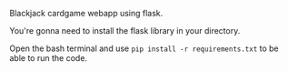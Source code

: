 Blackjack cardgame webapp using flask.

You're gonna need to install the flask library in your directory.

Open the bash terminal and use ```pip install -r requirements.txt``` to be able to run the code. 
